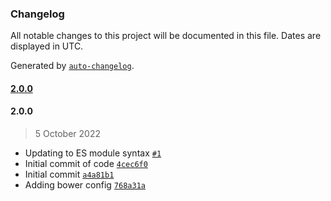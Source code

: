 ### Changelog

All notable changes to this project will be documented in this file. Dates are displayed in UTC.

Generated by [`auto-changelog`](https://github.com/CookPete/auto-changelog).

#### [2.0.0](https://github.com/avoidwork/tiny-merge/compare/2.0.0...2.0.0)

#### 2.0.0

> 5 October 2022

- Updating to ES module syntax [`#1`](https://github.com/avoidwork/tiny-merge/pull/1)
- Initial commit of code [`4cec6f0`](https://github.com/avoidwork/tiny-merge/commit/4cec6f0b107a932bfba2f052d98d1d0fe0008f7f)
- Initial commit [`a4a81b1`](https://github.com/avoidwork/tiny-merge/commit/a4a81b1fdc347333d57cb45b850b20ee682ae1b5)
- Adding bower config [`768a31a`](https://github.com/avoidwork/tiny-merge/commit/768a31a71f33f63bf128fe2e3d51628fa39170f9)

